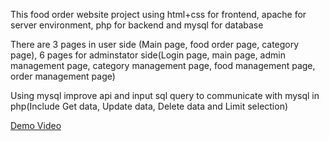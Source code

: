 This food order website project using html+css for frontend, apache for server environment, php for backend and mysql for database

There are 3 pages in user side (Main page, food order page, category page), 6 pages for adminstator side(Login page, main page, admin management page, category management page, food management page, order management page)

Using mysql improve api and input sql query to communicate with mysql in php(Include Get data, Update data, Delete data and Limit selection)

[Demo Video](https://youtu.be/EBK3-b5-vPA)
